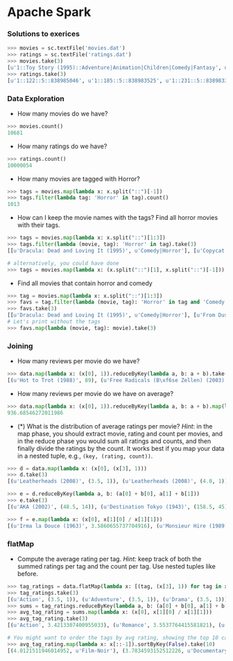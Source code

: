 # Apache Spark

### Solutions to exerices

```python
>>> movies = sc.textFile('movies.dat')
>>> ratings = sc.textFile('ratings.dat')
>>> movies.take(3)
[u'1::Toy Story (1995)::Adventure|Animation|Children|Comedy|Fantasy', u'2::Jumanji (1995)::Adventure|Children|Fantasy', u'3::Grumpier Old Men (1995)::Comedy|Romance']
>>> ratings.take(3)
[u'1::122::5::838985046', u'1::185::5::838983525', u'1::231::5::838983392']
```

### Data Exploration

- How many movies do we have?

```python
>>> movies.count()
10681
```

- How many ratings do we have?

```python
>>> ratings.count()
10000054
```

- How many movies are tagged with Horror?

```python
>>> tags = movies.map(lambda x: x.split("::")[-1])
>>> tags.filter(lambda tag: 'Horror' in tag).count()
1013
```

- How can I keep the movie names with the tags? Find all horror movies with their tags.

```python
>>> tags = movies.map(lambda x: x.split("::")[1:3])
>>> tags.filter(lambda (movie, tag): 'Horror' in tag).take(3)
[[u'Dracula: Dead and Loving It (1995)', u'Comedy|Horror'], [u'Copycat (1995)', u'Crime|Drama|Horror|Mystery|Thriller'], [u'Seven (a.k.a. Se7en) (1995)', u'Crime|Horror|Mystery|Thriller']]

# alternatively, you could have done
>>> tags = movies.map(lambda x: (x.split("::")[1], x.split("::")[-1]))  # less efficient
```

- Find all movies that contain horror and comedy

```python
>>> tag = movies.map(lambda x: x.split("::")[1:3])
>>> favs = tag.filter(lambda (movie, tag): 'Horror' in tag and 'Comedy' in tag)
>>> favs.take(3)
[[u'Dracula: Dead and Loving It (1995)', u'Comedy|Horror'], [u'From Dusk Till Dawn (1996)', u'Action|Comedy|Horror|Thriller'], [u'Mute Witness (1994)', u'Comedy|Horror|Thriller']]
# Let's print without the tags
>>> favs.map(lambda (movie, tag): movie).take(3)
```


### Joining

- How many reviews per movie do we have?

```python
>>> data.map(lambda x: (x[0], 1)).reduceByKey(lambda a, b: a + b).take(3)
[(u'Hot to Trot (1988)', 89), (u'Free Radicals (B\xf6se Zellen) (2003)', 6), (u'Soul Assassin (2001)', 8)]
```

- How many reviews per movie do we have on average?

```python
>>> data.map(lambda x: (x[0], 1)).reduceByKey(lambda a, b: a + b).map(lambda x: x[1]).mean()
936.68546272011986
```

- (*) What is the distribution of average ratings per movie?  _Hint_: in the map phase, you should extract movie, rating and count per movies, and in the reduce phase you would sum all ratings and counts, and then finally divide the ratings by the count.  It works best if you map your data in a nested tuple, e.g., `(key, (rating, count))`.

```python
>>> d = data.map(lambda x: (x[0], (x[3], 1)))
>>> d.take(3)
[(u'Leatherheads (2008)', (3.5, 1)), (u'Leatherheads (2008)', (4.0, 1)), (u'Leatherheads (2008)', (3.0, 1))]

>>> e = d.reduceByKey(lambda a, b: (a[0] + b[0], a[1] + b[1]))
>>> e.take(3)
[(u'AKA (2002)', (48.5, 14)), (u'Destination Tokyo (1943)', (158.5, 45)), (u'Stanley & Iris (1990)', (771.5, 249))]

>>> f = e.map(lambda x: (x[0], x[1][0] / x[1][1]))
[(u'Irma la Douce (1963)', 3.5860655737704916), (u'Monsieur Hire (1989)', 3.795774647887324), (u'Operation Homecoming: Writing the Wartime Experience (2007)', 3.625)]
```

### flatMap

- Compute the average rating per tag. _Hint:_ keep track of both the summed ratings per tag and the count per tag.  Use nested tuples like before.

```python
>>> tag_ratings = data.flatMap(lambda x: [(tag, (x[3], 1)) for tag in x[1]])
>>> tag_ratings.take(3)
[(u'Action', (3.5, 1)), (u'Adventure', (3.5, 1)), (u'Drama', (3.5, 1))]
>>> sums = tag_ratings.reduceByKey(lambda a, b: (a[0] + b[0], a[1] + b[1]))
>>> avg_tag_rating = sums.map(lambda x: (x[0], x[1][0] / x[1][1]))
>>> avg_tag_rating.take(3)
[(u'Action', 3.4213307400955033), (u'Romance', 3.5537764415581821), (u'Mystery', 3.6776306613582186)]

# You might want to order the tags by avg rating, showing the top 10 categories
>>> avg_tag_rating.map(lambda x: x[::-1]).sortByKey(False).take(10)
[(4.0121511946014952, u'Film-Noir'), (3.7834593152512226, u'Documentary'), (3.7801731498090883, u'War'), (3.7645374449339206, u'IMAX'), (3.6776306613582186, u'Mystery'), (3.6732628208935227, u'Drama'), (3.6656546597629625, u'Crime'), (3.6428571428571428, u'(no genres listed)'), (3.5999880565273004, u'Animation'), (3.5624784381533501, u'Musical')]
```

